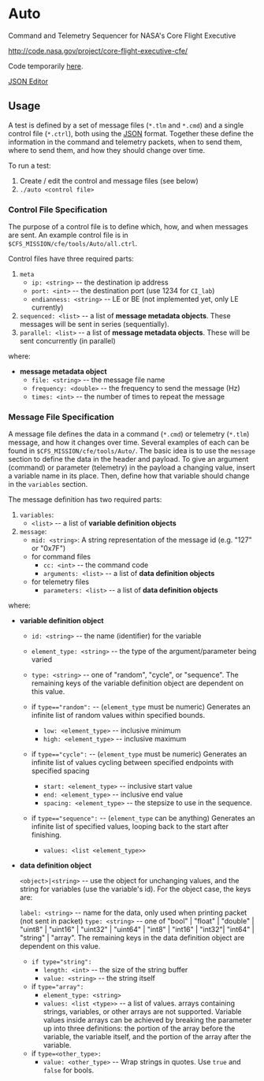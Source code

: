 Auto
====

Command and Telemetry Sequencer for NASA's Core Flight Executive

http://code.nasa.gov/project/core-flight-executive-cfe/


Code temporarily [here](https://cusat.cornell.edu/viewvc/ITAR/Violet/FlightSoftware/branches/ACS/cfe/tools/Auto).

[JSON Editor](http://www.alkemis.com/jsonEditor.htm)


## Usage

A test is defined by a set of message files (`*.tlm` and `*.cmd`) and a single control file (`*.ctrl`), both using the [JSON](http://www.json.org/) format. Together these define the information in the command and telemetry packets, when to send them, where to send them, and how they should change over time.

To run a test:

1. Create / edit the control and message files (see below)
2. `./auto <control file>`

### Control File Specification

The purpose of a control file is to define which, how, and when messages are sent. An example control file is in `$CFS_MISSION/cfe/tools/Auto/all.ctrl`.

Control files have three required parts:

1. `meta`
    - `ip: <string>` -- the destination ip address
    - `port: <int>` -- the destination port (use 1234 for `CI_lab`)
    - `endianness: <string>` -- LE or BE (not implemented yet, only LE currently)
2. `sequenced: <list>` -- a list of **message metadata objects**. These messages will be sent in series (sequentially).
3. `parallel: <list>` -- a list of **message metadata objects**. These will be sent concurrently (in parallel)

where:

- **message metadata object**
    - `file: <string>` -- the message file name
    - `frequency: <double>` -- the frequency to send the message (Hz)
    - `times: <int>` -- the number of times to repeat the message


### Message File Specification

A message file defines the data in a command (`*.cmd`) or telemetry (`*.tlm`) message, and how it changes over time. Several examples of each can be found in `$CFS_MISSION/cfe/tools/Auto/`. The basic idea is to use the `message` section to define the data in the header and payload. To give an argument (command) or parameter (telemetry) in the payload a changing value, insert a variable name in its place. Then, define how that variable should change in the `variables` section.

The message definition has two required parts:

1. `variables`:
    - `<list>` -- a list of **variable definition objects**
2. `message`:
    - `mid: <string>`: A string representation of the message id (e.g. "127" or "0x7F")
    - for command files
        - `cc: <int>` -- the command code
        - `arguments: <list>` -- a list of **data definition objects**
    - for telemetry files
        - `parameters: <list>` -- a list of **data definition objects**

where:

- **variable definition object**
    - `id: <string>`  -- the name (identifier) for the variable
    - `element_type: <string>` -- the type of the argument/parameter being varied
    - `type: <string>` -- one of "random", "cycle", or "sequence". The remaining keys of the variable definition object are dependent on this value.

    - if `type=="random":` -- (`element_type` must be numeric)
        Generates an infinite list of random values within specified bounds.
        - `low: <element_type>` -- inclusive minimum
        - `high: <element_type>` -- inclusive maximum

    - if `type=="cycle":` -- (`element_type` must be numeric)
        Generates an infinite list of values cycling between specified endpoints with specified spacing
        - `start: <element_type>` -- inclusive start value
        - `end: <element_type>` -- inclusive end value
        - `spacing: <element_type>` -- the stepsize to use in the sequence.

    - if `type=="sequence":` -- (`element_type` can be anything)
        Generates an infinite list of specified values, looping back to the start after finishing.
        - `values: <list <element_type>>`

- **data definition object**

    `<object>|<string>` -- use the object for unchanging values, and the string for variables (use the variable's id). For the object case, the keys are:

    `label: <string>` -- name for the data, only used when printing packet (not sent in packet)
    `type: <string>` -- one of "bool" | "float" | "double" | "uint8" | "uint16" | "uint32" | "uint64" | "int8" | "int16" | "int32"| "int64" | "string" | "array". The remaining keys in the data definition object are dependent on this value.
    - `if type="string":`
        - `length: <int>` -- the size of the string buffer
        - `value: <string>` -- the string itself
    - if `type="array":`
        - `element_type: <string>`
        - `values: <list <type>>` -- a list of values. arrays containing strings, variables, or other arrays are not supported. Variable values inside arrays can be achieved by breaking the parameter up into three definitions: the portion of the array before the variable, the variable itself, and the portion of the array after the variable.
    - if `type=<other_type>:`
        - `value: <other_type>` -- Wrap strings in quotes. Use `true` and `false` for bools.
